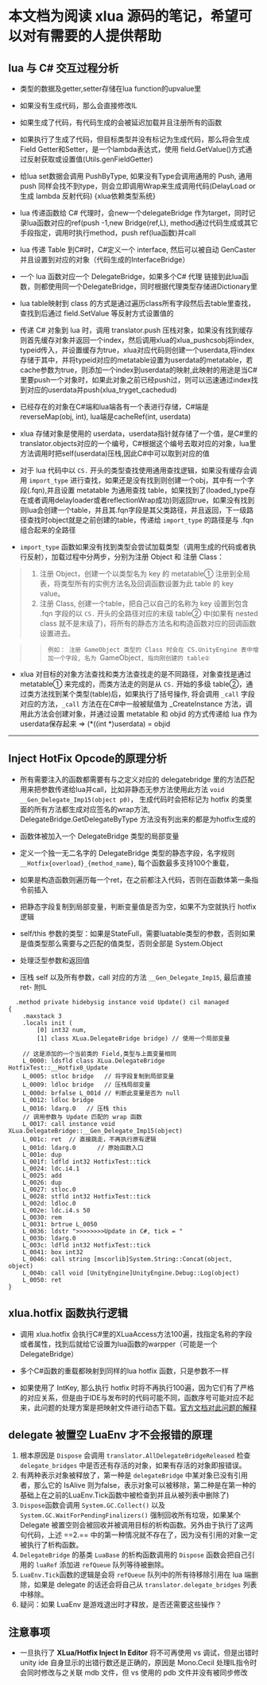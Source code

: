 # 本文档为阅读 xlua 源码的笔记，希望可以对有需要的人提供帮助

## lua 与 C# 交互过程分析
- 类型的数据及getter,setter存储在lua function的upvalue里
- 如果没有生成代码，那么会直接修改IL
- 如果生成了代码，有代码生成的会被延迟加载并且注册所有的函数
- 如果执行了生成了代码，但目标类型并没有标记为生成代码，那么将会生成 Field Getter和Setter，是一个lambda表达式，使用 field.GetValue()方式通过反射获取或设置值(Utils.genFieldGetter)
- 给lua set数据会调用 PushByType, 如果没有Type会调用通用的 Push, 通用 push 同样会找不到type，则会立即调用Wrap来生成调用代码(DelayLoad or 生成 lambda 反射代码)   {xlua依赖类型系统}

- lua 传递函数给 C# 代理时，会new一个delegateBridge 作为target，同时记录lua函数对应的ref(push -1,new Bridge(ref,L), method通过代码生成或其它手段指定，调用时执行method，push ref(lua函数)并call

- lua 传递 Table 到C#时，C#定义一个 interface, 然后可以被自动 GenCaster并且设置到对应的对象（代码生成的InterfaceBridge）

- 一个 lua 函数对应一个 DelegateBridge，如果多个C# 代理 链接到此lua函数，则都使用同一个DelegateBridge，同时根据代理类型存储进Dictionary里

- lua table映射到 class 的方式是通过遍历class所有字段然后去table里查找，查找到后通过 field.SetValue 等反射方式设置值的

- 传递 C# 对象到 lua 时，调用 translator.push 压栈对象，如果没有找到缓存则首先缓存对象并返回一个index，然后调用xlua的xlua_pushcsobj将index, typeid传入，并设置缓存为true，xlua对应代码则创建一个userdata,将index存储于其中，并将typeid对应的metatable设置为userdata的metatable，若cache参数为true，则添加一个index到userdata的映射,此映射的用途是当C#里要push一个对象时，如果此对象之前已经push过，则可以迅速通过index找到对应的userdata并push(xlua_tryget_cachedud)

- 已经存在的对象在C#端和lua端各有一个表进行存储，C#端是reverseMap(obj, int), lua端是cacheRef(int, userdata)

- xlua 存储对象是使用的 userdata，userdata指针就存储了一个值，是C#里的translator.objects对应的一个编号，C#根据这个编号去取对应的对象，lua里方法调用时把self(userdata)压栈,因此C#中可以取到对应的值

- 对于 lua 代码中以 `CS.` 开头的类型查找使用通用查找逻辑，如果没有缓存会调用 `import_type` 进行查找，如果还是没有找到则创建一个obj，其中有一个字段(.fqn),并且设置 metatable 为通用查找 table，如果找到了(loaded_type存在或者调用delayloader或者reflectionWrap成功)则返回true，如果没有找到则lua会创建一个table，并且其.fqn字段是其父类路径，并且返回，下一级路径查找时object就是之前创建的table，传递给 `import_type` 的路径是与 .fqn 组合起来的全路径

- `import_type` 函数如果没有找到类型会尝试加载类型（调用生成的代码或者执行反射），加载过程中分两步，分别为注册 Object 和 注册 Class：

> 1. 注册 Object，创建一个以类型名为 key 的 metatable① 注册到全局表，将类型所有的实例方法名及回调函数设置为此 table 的 key value。
> 2. 注册 Class, 创建一个table，把自己以自己的名称为 key 设置到包含 .fqn 字段的以 `CS.` 开头的全路径对应的末级 table② 中(如果有 nested class 就不是末级了)，将所有的静态方法名和构造函数对应的回调函数设置进去。

>> `例如： 注册 GameObject 类型的 Class 时会在 CS.UnityEngine 表中增加一个字段, 名为 `GameObject`, 指向刚创建的 table②`

- xlua 对目标的对象方法查找和类方法查找走的是不同路径，对象查找是通过 metatable① 来完成的，而类方法走的则是从 `CS.` 开始的多级 table②，通过类方法找到某个类型(table)后，如果执行了括号操作, 将会调用 `_call` 字段对应的方法，`_call` 方法在在C#中一般被赋值为 _CreateInstance 方法，调用此方法会创建对象，并通过设置 metatable 和 objid 的方式传递给 lua 作为 userdata保存起来 => (*((int *)userdata) = objid
 

-----
## Inject HotFix Opcode的原理分析
- 所有需要注入的函数都需要有与之定义对应的 delegatebridge 里的方法匹配用来把参数传递给lua并call，比如非静态无参方法使用此方法 `void __Gen_Delegate_Imp15(object p0)`， 生成代码时会把标记为 hotfix 的类里面的所有方法都生成对应签名的wrap方法, DelegateBridge.GetDelegateByType 方法没有列出来的都是为hotfix生成的

- 函数体被加入一个 DelegateBridge 类型的局部变量

- 定义一个独一无二名字的 DelegateBridge 类型的静态字段，名字规则 `__Hotfix{overload}_{method_name}`, 每个函数最多支持100个重载，

- 如果是构造函数则遍历每一个ret，在之前都注入代码，否则在函数体第一条指令前插入

- 把静态字段复制到局部变量，判断变量值是否为空，如果不为空就执行 hotfix 逻辑

-  self/this 参数的类型：如果是StateFull，需要luatable类型的参数，否则如果是值类型那么需要与之匹配的值类型，否则全部是 System.Object

-  处理泛型参数和返回值

-  压栈 self 以及所有参数，call 对应的方法 `__Gen_Delegate_Imp15`, 最后直接 ret-  附IL
```
  .method private hidebysig instance void Update() cil managed
{
    .maxstack 3
    .locals init (
        [0] int32 num,
        [1] class XLua.DelegateBridge bridge) // 使用一个局部变量
    
    // 这是添加的一个当前类的 Field,类型与上面变量相同
    L_0000: ldsfld class XLua.DelegateBridge HotfixTest::__Hotfix0_Update
    L_0005: stloc bridge   // 将字段复制到局部变量
    L_0009: ldloc bridge   // 压栈局部变量
    L_000d: brfalse L_001d // 判断此变量是否为 null
    L_0012: ldloc bridge
    L_0016: ldarg.0   // 压栈 this
    // 调用参数与 Update 匹配的 wrap 函数
    L_0017: call instance void XLua.DelegateBridge::__Gen_Delegate_Imp15(object)
    L_001c: ret  // 直接跳走，不再执行原有逻辑
    L_001d: ldarg.0      // 原始函数入口
    L_001e: dup 
    L_001f: ldfld int32 HotfixTest::tick
    L_0024: ldc.i4.1 
    L_0025: add 
    L_0026: dup 
    L_0027: stloc.0 
    L_0028: stfld int32 HotfixTest::tick
    L_002d: ldloc.0 
    L_002e: ldc.i4.s 50
    L_0030: rem 
    L_0031: brtrue L_0050
    L_0036: ldstr ">>>>>>>>Update in C#, tick = "
    L_003b: ldarg.0 
    L_003c: ldfld int32 HotfixTest::tick
    L_0041: box int32
    L_0046: call string [mscorlib]System.String::Concat(object, object)
    L_004b: call void [UnityEngine]UnityEngine.Debug::Log(object)
    L_0050: ret 
}
```

## xlua.hotfix 函数执行逻辑
- 调用 xlua.hotfix 会执行C#里的XLuaAccess方法100遍，找指定名称的字段或者属性，找到后就给它设置为lua函数的warpper（可能是一个 DelegateBridge）

- 多个C#函数的重载都映射到同样的lua hotfix 函数，只是参数不一样

- 如果使用了 IntKey, 那么执行 hotfix 时将不再执行100遍，因为它们有了严格的对应关系，但是由于IDE与发布时的代码可能不同，函数序号可能对应不起来，此问题的处理方案是把映射文件进行动态下载。[官方文档对此问题的解释](https://github.com/Tencent/xLua/blob/master/Assets/XLua/Doc/hotfix.md#hotfix-flag)
 
 

## delegate 被置空 LuaEnv 才不会报错的原理
1. 根本原因是 `Dispose` 会调用 `translator.AllDelegateBridgeReleased` 检查 `delegate_bridges` 中是否还有存活的对象，如果有存活的对象即报错误。
2. 有两种表示对象被释放了，第一种是 `delegateBridge` 中某对象已没有引用者，那么它的 IsAlive 则为false，表示对象可以被移除，第二种是在第一种的基础上在之前的LuaEnv.Tick函数中被检查到并且从被列表中删除了)
3. `Dispose`函数会调用 `System.GC.Collect()` 以及 `System.GC.WaitForPendingFinalizers()` 强制回收所有垃圾，如果某个 Delegate 被置空则会被回收并被调用目标的析构函数。另外由于执行了这两句代码，上述 ==2.== 中的第一种情况就不存在了，因为没有引用的对象一定被执行了析构函数。
4. `DelegateBridge` 的基类 `LuaBase` 的析构函数调用的 `Dispose` 函数会把自己引用的 `luaRef` 添加进 `refQueue` 队列等待被删除。
5. `LuaEnv.Tick`函数的逻辑是会将 `refQueue` 队列中的所有待移除引用在 lua 端删除，如果是 delegate 的话还会将自己从 `translator.delegate_bridges` 列表中移除。
7. 疑问：如果 LuaEnv 是游戏退出时才释放，是否还需要这些操作？


 ## 注意事项
 - 一旦执行了 **XLua/Hotfix Inject In Editor** 将不可再使用 vs 调试，但是出错时 unity ide 自身显示的出错行数还是正确的，原因是 Mono.Cecil 处理IL指令时会同时修改与之关联 mdb 文件，但 vs 使用的 pdb 文件并没有被同步修改
